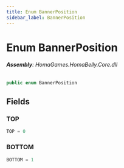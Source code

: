 ```yaml
---
title: Enum BannerPosition
sidebar_label: BannerPosition
---
```

# Enum BannerPosition


###### **Assembly**: HomaGames.HomaBelly.Core.dll

```csharp title="Declaration"
public enum BannerPosition
```
## Fields
### TOP


```csharp title="Declaration"
TOP = 0
```
### BOTTOM


```csharp title="Declaration"
BOTTOM = 1
```
